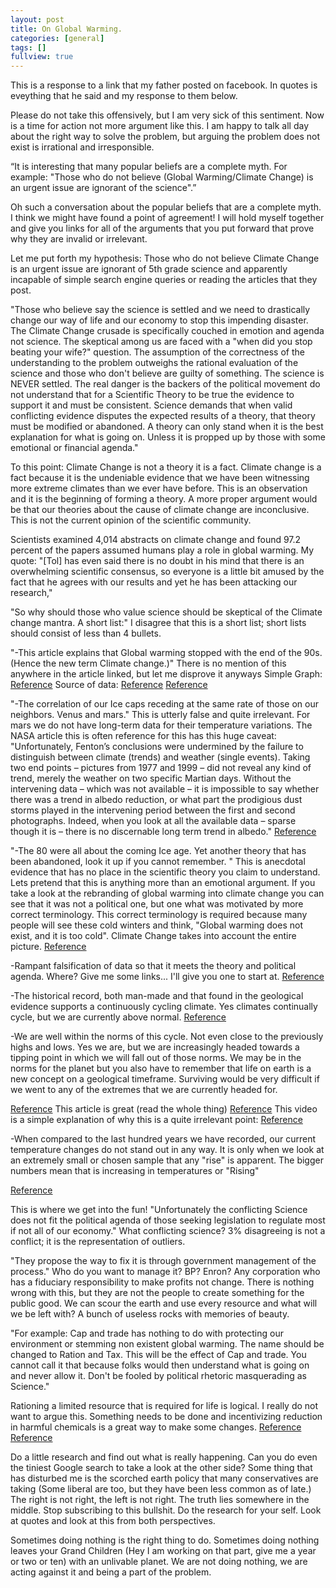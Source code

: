 ```yaml
---
layout: post
title: On Global Warming.
categories: [general]
tags: []
fullview: true
---
```


This is a response to a link that my father posted on facebook. In quotes is eveything that he said and my response to them below.


Please do not take this offensively, but I am very sick of this sentiment. Now is a time for action not more argument like this. I am happy to talk all day about the right way to solve the problem, but arguing the problem does not exist is irrational and irresponsible.

“It is interesting that many popular beliefs are a complete myth. For example: "Those who do not believe (Global Warming/Climate Change) is an urgent issue are ignorant of the science".”

Oh such a conversation about the popular beliefs that are a complete myth. I think we might have found a point of agreement! I will hold myself together and give you links for all of the arguments that you put forward that prove why they are invalid or irrelevant.

Let me put forth my hypothesis:
Those who do not believe Climate Change is an urgent issue are ignorant of 5th grade science and apparently incapable of simple search engine queries or reading the articles that they post.

"Those who believe say the science is settled and we need to drastically change our way of life and our economy to stop this impending disaster. The Climate Change crusade is specifically couched in emotion and agenda not science. The skeptical among us are faced with a "when did you stop beating your wife?" question. The assumption of the correctness of the understanding to the problem outweighs the rational evaluation of the science and those who don't believe are guilty of something.
The science is NEVER settled. The real danger is the backers of the political movement do not understand that for a Scientific Theory to be true the evidence to support it and must be consistent. Science demands that when valid conflicting evidence disputes the expected results of a theory, that theory must be modified or abandoned. A theory can only stand when it is the best explanation for what is going on. Unless it is propped up by those with some emotional or financial agenda."

To this point: Climate Change is not a theory it is a fact. Climate change is a fact because it is the undeniable evidence that we have been witnessing more extreme climates than we ever have before. This is an observation and it is the beginning of forming a theory. A more proper argument would be that our theories about the cause of climate change are inconclusive. This is not the current opinion of the scientific community.

Scientists examined 4,014 abstracts on climate change and found 97.2 percent of the papers assumed humans play a role in global warming.
My quote:
"[Tol] has even said there is no doubt in his mind that there is an overwhelming scientific consensus, so everyone is a little bit amused by the fact that he agrees with our results and yet he has been attacking our research,"

"So why should those who value science should be skeptical of the Climate change mantra. 
A short list:"
I disagree that this is a short list; short lists should consist of less than 4 bullets.


"-This article explains that Global warming stopped with the end of the 90s. (Hence the new term Climate change.)"
There is no mention of this anywhere in the article linked, but let me disprove it anyways
Simple Graph:
[Reference](http://bobtisdale.files.wordpress.com/2014/02/01-giss.png?w=720&h=474)
Source of data:
[Reference](http://data.giss.nasa.gov/gistemp/)
[Reference](http://www.ncdc.noaa.gov/data-access/marineocean-data/extended-reconstructed-sea-surface-temperature-ersst-v3b)

"-The correlation of our Ice caps receding at the same rate of those on our neighbors. Venus and mars."
This is utterly false and quite irrelevant. For mars we do not have long-term data for their temperature variations. The NASA article this is often reference for this has this huge caveat:
"Unfortunately, Fenton’s conclusions were undermined by the failure to distinguish between climate (trends) and weather (single events). Taking two end points – pictures from 1977 and 1999 – did not reveal any kind of trend, merely the weather on two specific Martian days. Without the intervening data – which was not available – it is impossible to say whether there was a trend in albedo reduction, or what part the prodigious dust storms played in the intervening period between the first and second photographs. Indeed, when you look at all the available data – sparse though it is – there is no discernable long term trend in albedo."
[Reference](http://www.skepticalscience.com/global-warming-on-mars.htm)


"-The 80 were all about the coming Ice age. Yet another theory that has been abandoned, look it up if you cannot remember. "
This is anecdotal evidence that has no place in the scientific theory you claim to understand. Lets pretend that this is anything more than an emotional argument. If you take a look at the rebranding of global warming into climate change you can see that it was not a political one, but one what was motivated by more correct terminology. This correct terminology is required because many people will see these cold winters and think, "Global warming does not exist, and it is too cold". Climate Change takes into account the entire picture. 
[Reference](http://pmm.nasa.gov/education/articles/whats-name-global-warming-vs-climate-change)

-Rampant falsification of data so that it meets the theory and political agenda.
Where? Give me some links...
I'll give you one to start at.
[Reference](http://www.skepticalscience.com/Climategate-CRU-emails-hacked.htm)

-The historical record, both man-made and that found in the geological evidence supports a continuously cycling climate.
Yes climates continually cycle, but we are currently above normal.
[Reference](http://ossfoundation.us/projects/environment/global-warming/natural-cycle)

-We are well within the norms of this cycle. Not even close to the previously highs and lows.
Yes we are, but we are increasingly headed towards a tipping point in which we will fall out of those norms. We may be in the norms for the planet but you also have to remember that life on earth is a new concept on a geological timeframe. Surviving would be very difficult if we went to any of the extremes that we are currently headed for.

[Reference](http://www.realclimate.org/index.php/archives/2013/09/paleoclimate-the-end-of-the-holocene/)
This article is great (read the whole thing)
[Reference](http://ossfoundation.us/projects/environment/global-warming/natural-cycle)
This video is a simple explanation of why this is a quite irrelevant point:
[Reference](https://www.youtube.com/watch?v=PKDVC4HJg7c)


-When compared to the last hundred years we have recorded, our current temperature changes do not stand out in any way. It is only when we look at an extremely small or chosen sample that any "rise" is apparent.
The bigger numbers mean that is increasing in temperatures or "Rising"

[Reference](http://www.global-warming-and-the-climate.com/images/150-yr-global-temperatures.gif)

This is where we get into the fun!
"Unfortunately the conflicting Science does not fit the political agenda of those seeking legislation to regulate most if not all of our economy."
What conflicting science? 3% disagreeing is not a conflict; it is the representation of outliers.

"They propose the way to fix it is through government management of the process."
Who do you want to manage it? BP? Enron? Any corporation who has a fiduciary responsibility to make profits not change. There is nothing wrong with this, but they are not the people to create something for the public good. We can scour the earth and use every resource and what will we be left with? A bunch of useless rocks with memories of beauty.

"For example: Cap and trade has nothing to do with protecting our environment or stemming non existent global warming. The name should be changed to Ration and Tax. This will be the effect of Cap and trade. You cannot call it that because folks would then understand what is going on and never allow it.
Don't be fooled by political rhetoric masquerading as Science."

Rationing a limited resource that is required for life is logical. I really do not want to argue this. Something needs to be done and incentivizing reduction in harmful chemicals is a great way to make some changes.
[Reference](https://en.wikipedia.org/wiki/Emissions_trading#Comparison_of_cap_and_trade_with_other_methods_of_emission_reduction)
[Reference](http://www.epa.gov/captrade/basic-info.html)

Do a little research and find out what is really happening. 
Can you do even the tiniest Google search to take a look at the other side? Some thing that has disturbed me is the scorched earth policy that many conservatives are taking (Some liberal are too, but they have been less common as of late.) The right is not right, the left is not right. The truth lies somewhere in the middle. Stop subscribing to this bullshit. Do the research for your self. Look at quotes and look at this from both perspectives.

Sometimes doing nothing is the right thing to do.
Sometimes doing nothing leaves your Grand Children (Hey I am working on that part, give me a year or two or ten) with an unlivable planet.
We are not doing nothing, we are acting against it and being a part of the problem.
